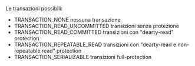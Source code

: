 Le transazioni possibili:

  * TRANSACTION\_NONE nessuna transazione
  * TRANSACTION\_READ\_UNCOMMITTED transizioni senza protezione
  * TRANSACTION\_READ\_COMMITTED transizioni con "dearty-read" protection
  * TRANSACTION\_REPEATABLE\_READ transizioni con "dearty-read e non-repeatable read" protection
  * TRANSACTION\_SERIALIZABLE transizioni full-protection